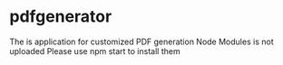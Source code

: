 # pdfgenerator
The is application for customized PDF generation
Node Modules is not uploaded
Please use npm start to install them

